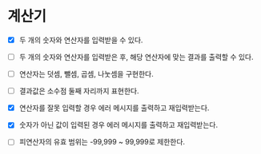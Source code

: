 # 계산기

- [x] 두 개의 숫자와 연산자를 입력받을 수 있다.

- [ ] 두 개의 숫자와 연산자를 입력받은 후, 해당 연산자에 맞는 결과를 출력할 수 있다.

- [ ] 연산자는 덧셈, 뺄셈, 곱셈, 나눗셈을 구현한다.

- [ ] 결과값은 소수점 둘째 자리까지 표현한다.

- [x] 연산자를 잘못 입력할 경우 에러 메시지를 출력하고 재입력받는다.

- [x] 숫자가 아닌 값이 입력된 경우 에러 메시지를 출력하고 재입력받는다.

- [ ] 피연산자의 유효 범위는 -99,999 ~ 99,999로 제한한다.
